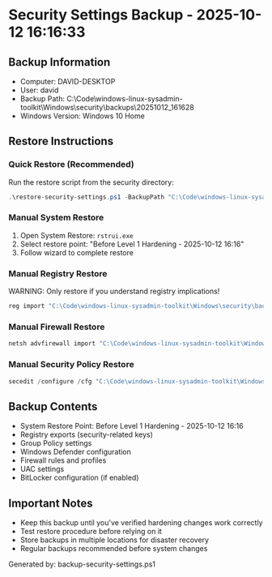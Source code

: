 # Security Settings Backup - 2025-10-12 16:16:33

## Backup Information
- Computer: DAVID-DESKTOP
- User: david
- Backup Path: C:\Code\windows-linux-sysadmin-toolkit\Windows\security\backups\20251012_161628
- Windows Version: Windows 10 Home

## Restore Instructions

### Quick Restore (Recommended)
Run the restore script from the security directory:
```powershell
.\restore-security-settings.ps1 -BackupPath "C:\Code\windows-linux-sysadmin-toolkit\Windows\security\backups\20251012_161628"
```

### Manual System Restore
1. Open System Restore: `rstrui.exe`
2. Select restore point: "Before Level 1 Hardening - 2025-10-12 16:16"
3. Follow wizard to complete restore

### Manual Registry Restore
WARNING: Only restore if you understand registry implications!
```powershell
reg import "C:\Code\windows-linux-sysadmin-toolkit\Windows\security\backups\20251012_161628\registry_[KeyName].reg"
```

### Manual Firewall Restore
```powershell
netsh advfirewall import "C:\Code\windows-linux-sysadmin-toolkit\Windows\security\backups\20251012_161628\firewall-rules.wfw"
```

### Manual Security Policy Restore
```powershell
secedit /configure /cfg "C:\Code\windows-linux-sysadmin-toolkit\Windows\security\backups\20251012_161628\security-policy.inf" /db secedit.sdb /verbose
```

## Backup Contents
- System Restore Point: Before Level 1 Hardening - 2025-10-12 16:16
- Registry exports (security-related keys)
- Group Policy settings
- Windows Defender configuration
- Firewall rules and profiles
- UAC settings
- BitLocker configuration (if enabled)

## Important Notes
- Keep this backup until you've verified hardening changes work correctly
- Test restore procedure before relying on it
- Store backups in multiple locations for disaster recovery
- Regular backups recommended before system changes

Generated by: backup-security-settings.ps1
